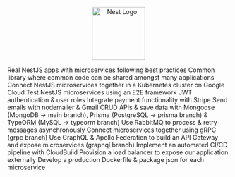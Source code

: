<p align="center">
  <a href="http://nestjs.com/" target="blank"><img src="https://nestjs.com/img/logo-small.svg" width="120" alt="Nest Logo" /></a>
</p>

Real NestJS apps with microservices following best practices
Common library where common code can be shared amongst many applications
Connect NestJS microservices together in a Kubernetes cluster on Google Cloud
Test NestJS microservices using an E2E framework
JWT authentication & user roles
Integrate payment functionality with Stripe
Send emails with nodemailer & Gmail
CRUD APIs & save data with Mongoose (MongoDB -> main branch), Prisma (PostgreSQL -> prisma branch) & TypeORM (MySQL -> typeorm branch)
Use RabbitMQ to process & retry messages asynchronously
Connect microservices together using gRPC (grpc branch)
Use GraphQL & Apollo Federation to build an API Gateway and expose microservices (graphql branch)
Implement an automated CI/CD pipeline with CloudBuild
Provision a load balancer to expose our application externally
Develop a production Dockerfile & package json for each microservice
